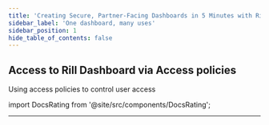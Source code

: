 ```yaml
---
title: 'Creating Secure, Partner-Facing Dashboards in 5 Minutes with Rill'
sidebar_label: 'One dashboard, many uses'
sidebar_position: 1
hide_table_of_contents: false
---
```


## Access to Rill Dashboard via Access policies
Using access policies to control user access

import DocsRating from '@site/src/components/DocsRating';

---
<DocsRating />
